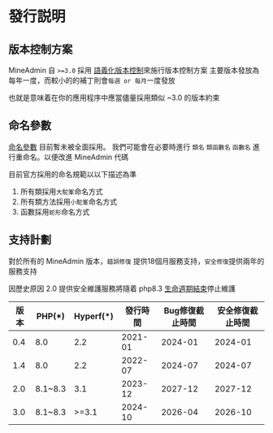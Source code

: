 # 發行説明

## 版本控制方案

MineAdmin 自 `>=3.0` 採用 [語義化版本控制](https://semver.org/)來施行版本控制方案
主要版本發放為每年一度，而較小的的補丁則會`每週 or 每月`一度發放

<el-alert type="warning">
也就是意味着在你的應用程序中應當儘量採用類似 <el-tag type="danger">~3.0</el-tag> 的版本約束
</el-alert>

## 命名參數

[命名參數](https://www.php.net/manual/en/functions.arguments.php#functions.named-arguments) 目前暫未被全面採用。
我們可能會在必要時進行 `類名` `類函數名` `函數名` 進行重命名。以便改進 MineAdmin 代碼

目前官方採用的命名規範以以下描述為準

1. 所有類採用`大駝峯`命名方式
2. 所有類方法採用`小駝峯`命名方式
3. 函數採用`蛇形`命名方式

## 支持計劃

對於所有的 MineAdmin 版本，`錯誤修復` 提供18個月服務支持，`安全修復`提供兩年的服務支持

<el-alert type="warning">因歷史原因 <el-tag type="danger">2.0</el-tag> 提供安全維護服務將隨着 php8.3 <a href="https://www.php.net/supported-versions.php">生命週期結束</a>停止維護</el-alert>


| 版本  | PHP(*)  | Hyperf(*) | 發行時間    | Bug修復截止時間 | 安全修復截止時間 |
|-----|---------|-----------|---------|-----------|----------|
| 0.4 | 8.0     | 2.2       | 2021-01 | 2024-01   | 2024-01  |
| 1.4 | 8.0     | 2.2       | 2022-07 | 2024-07   | 2024-07  |
| 2.0 | 8.1~8.3 | 3.1       | 2023-12 | 2027-12   | 2027-12  |
| 3.0 | 8.1~8.3 | >=3.1     | 2024-10 | 2026-04   | 2026-10  |